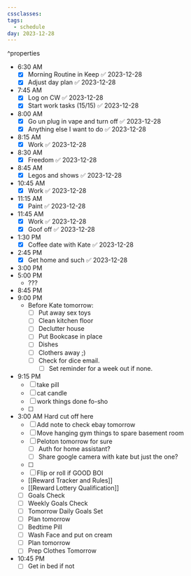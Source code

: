 ```yaml
---
cssclasses: 
tags:
  - schedule
day: 2023-12-28
---
```

^properties
- <span class="green">6:30 AM</span>
	- [x] Morning Routine in Keep ✅ 2023-12-28
	- [x] Adjust day plan ✅ 2023-12-28
- <span class="green">7:45 AM</span>
	- [x] Log on CW ✅ 2023-12-28
	- [x] Start work tasks (15/15) ✅ 2023-12-28
- <span class="green">8:00 AM</span>
	- [x] Go un plug in vape and turn off ✅ 2023-12-28
	- [x] Anything else I want to do ✅ 2023-12-28
- <span class="green">8:15 AM</span>
	- [x] Work ✅ 2023-12-28
- <span class="green">8:30 AM</span>
	- [x] Freedom ✅ 2023-12-28
- <span class="green">8:45 AM</span>
	- [x] Legos and shows ✅ 2023-12-28
- <span class="green">10:45 AM</span>
	- [x] Work ✅ 2023-12-28
- <span class="green">11:15 AM</span>
	- [x] Paint ✅ 2023-12-28
- <span class="green">11:45 AM</span>
	- [x] Work ✅ 2023-12-28
	- [x] Goof off ✅ 2023-12-28
- <span class="green">1:30 PM</span>
	- [x] Coffee date with Kate ✅ 2023-12-28
- <span class="green">2:45 PM</span>
	- [x] Get home and such ✅ 2023-12-28
- <span class="green">3:00 PM</span>
- <span class="green">5:00 PM</span>
	- ???
- <span class="green">8:45 PM</span>
- <span class="green">9:00 PM</span>
	- Before Kate tomorrow:
		- [ ] Put away sex toys
		- [ ] Clean kitchen floor
		- [ ] Declutter house
		- [ ] Put Bookcase in place
		- [ ] Dishes
		- [ ] Clothers away ;)
		- [ ] Check for dice email.
			- [ ] Set reminder for a week out if none.
- <span class="green">9:15 PM</span>
	- [ ] take pill
	- [ ] cat candle
	- [ ] work things done fo-sho
	- [ ] 
- <span class="green">3:00 AM</span> Hard cut off here
	- [ ] Add note to check ebay tomorrow
	- [ ] Move hanging gym things to spare basement room
	- [ ] Peloton tomorrow for sure
		- [ ] Auth for home assistant?
		- [ ] Share google camera with kate but just the one?
	- [ ] 
	- [ ] Flip or roll if GOOD BOI
	- [[Reward Tracker and Rules]]
	- [[Reward Lottery Qualification]]
	- [ ] Goals Check
	- [ ] Weekly Goals Check
	- [ ] Tomorrow Daily Goals Set
	- [ ] Plan tomorrow
	- [ ] Bedtime Pill
	- [ ] Wash Face and put on cream
	- [ ] Plan tomorrow
	- [ ] Prep Clothes Tomorrow
- <span class="green">10:45 PM</span>
	- [ ] Get in bed if not